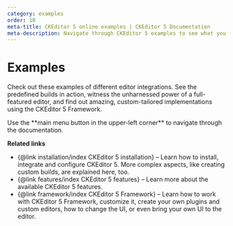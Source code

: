 ```yaml
---
category: examples
order: 10
meta-title: CKEditor 5 online examples | CKEditor 5 Documentation
meta-description: Navigate through CKEditor 5 examples to see what you are able to create using this rich text editing framework.
---
```


# Examples

Check out these examples of different editor integrations. See the predefined builds in action, witness the unharnessed power of a full-featured editor, and find out amazing, custom-tailored implementations using the CKEditor&nbsp;5 Framework.

<span class="navigation-hint_mobile">
<info-box>
	Use the **main menu button in the upper-left corner** to navigate through the documentation.
</info-box>
</span>

**Related links**

 * {@link installation/index CKEditor&nbsp;5 installation} &ndash; Learn how to install, integrate and configure CKEditor&nbsp;5. More complex aspects, like creating custom builds, are explained here, too.
 * {@link features/index CKEditor&nbsp;5 features} &ndash; Learn more about the available CKEditor&nbsp;5 features.
 * {@link framework/index CKEditor&nbsp;5 Framework} &ndash; Learn how to work with CKEditor&nbsp;5 Framework, customize it, create your own plugins and custom editors, how to change the UI, or even bring your own UI to the editor.
